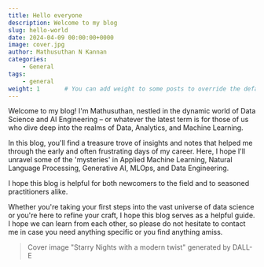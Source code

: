 ```yaml
---
title: Hello everyone 
description: Welcome to my blog
slug: hello-world
date: 2024-04-09 00:00:00+0000
image: cover.jpg
author: Mathusuthan N Kannan
categories:
    - General
tags:
    - general
weight: 1       # You can add weight to some posts to override the default sorting (date descending)
---
```


Welcome to my blog! I'm Mathusuthan, nestled in the dynamic world of Data Science and AI Engineering – or whatever the latest term is for those of us who dive deep into the realms of Data, Analytics, and Machine Learning.

In this blog, you'll find a treasure trove of insights and notes that helped me through the early and often frustrating days of my career. Here, I hope I'll unravel some of the 'mysteries' in Applied Machine Learning, Natural Language Processing, Generative AI, MLOps, and Data Engineering.

I hope this blog is helpful for both newcomers to the field and to seasoned practitioners alike.

Whether you're taking your first steps into the vast universe of data science or you're here to refine your craft, I hope this blog serves as a helpful guide. I hope we can learn from each other, so please do not hesitate to contact me in case you need anything specific or you find anything amiss.

> Cover image "Starry Nights with a modern twist" generated by DALL-E 